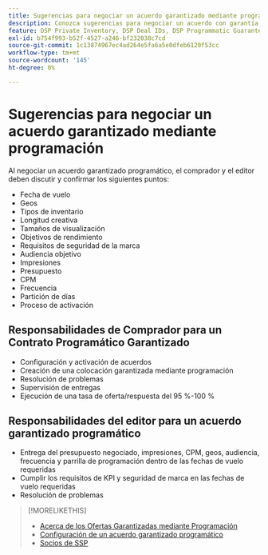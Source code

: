 ```yaml
---
title: Sugerencias para negociar un acuerdo garantizado mediante programación
description: Conozca sugerencias para negociar un acuerdo con garantía programática (PG) y listas de las responsabilidades del comprador y del editor.
feature: DSP Private Inventory, DSP Deal IDs, DSP Programmatic Guaranteed Deals
exl-id: b754f993-b52f-4527-a246-bf232038c7cd
source-git-commit: 1c13874967ec4ad264e5fa6a5e0dfeb6120f53cc
workflow-type: tm+mt
source-wordcount: '145'
ht-degree: 0%

---
```


# Sugerencias para negociar un acuerdo garantizado mediante programación

Al negociar un acuerdo garantizado programático, el comprador y el editor deben discutir y confirmar los siguientes puntos:

* Fecha de vuelo
* Geos
* Tipos de inventario
* Longitud creativa
* Tamaños de visualización
* Objetivos de rendimiento
* Requisitos de seguridad de la marca
* Audiencia objetivo
* Impresiones
* Presupuesto
* CPM
* Frecuencia
* Partición de días
* Proceso de activación

## Responsabilidades de Comprador para un Contrato Programático Garantizado

* Configuración y activación de acuerdos
* Creación de una colocación garantizada mediante programación
* Resolución de problemas
* Supervisión de entregas
* Ejecución de una tasa de oferta/respuesta del 95 %-100 %

## Responsabilidades del editor para un acuerdo garantizado programático

* Entrega del presupuesto negociado, impresiones, CPM, geos, audiencia, frecuencia y parrilla de programación dentro de las fechas de vuelo requeridas
* Cumplir los requisitos de KPI y seguridad de marca en las fechas de vuelo requeridas
* Resolución de problemas

>[!MORELIKETHIS]
>
>* [Acerca de los Ofertas Garantizadas mediante Programación](programmatic-guaranteed-about.md)
>* [Configuración de un acuerdo garantizado programático](programmatic-guaranteed-set-up.md)
>* [Socios de SSP](ssp-partners.md)

